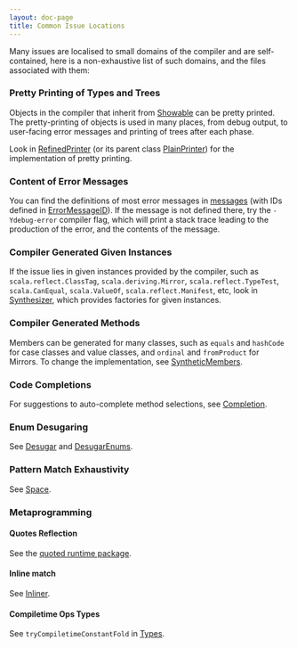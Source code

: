 ```yaml
---
layout: doc-page
title: Common Issue Locations
---
```


Many issues are localised to small domains of the compiler and are self-contained,
here is a non-exhaustive list of such domains, and the files associated with them:

### Pretty Printing of Types and Trees

Objects in the compiler that inherit from [Showable] can be pretty printed.
The pretty-printing of objects is used in many places, from debug output,
to user-facing error messages and printing of trees after each phase.

Look in [RefinedPrinter] (or its parent class [PlainPrinter]) for the implementation of pretty printing.

### Content of Error Messages

You can find the definitions of most error messages in [messages] (with IDs
defined in [ErrorMessageID]). If the message is not defined there, try the
`-Ydebug-error` compiler flag, which will print a stack trace leading to the
production of the error, and the contents of the message.

### Compiler Generated Given Instances

If the issue lies in given instances provided by the compiler, such as `scala.reflect.ClassTag`,
`scala.deriving.Mirror`, `scala.reflect.TypeTest`, `scala.CanEqual`, `scala.ValueOf`,
`scala.reflect.Manifest`, etc, look in [Synthesizer], which provides factories for
given instances.

### Compiler Generated Methods

Members can be generated for many classes, such as `equals` and `hashCode`
for case classes and value classes, and `ordinal` and `fromProduct` for Mirrors.
To change the implementation, see [SyntheticMembers].

### Code Completions
For suggestions to auto-complete method selections, see [Completion].

### Enum Desugaring
See [Desugar] and [DesugarEnums].

### Pattern Match Exhaustivity
See [Space].

### Metaprogramming

#### Quotes Reflection
See the [quoted runtime package][quotes-impl].

#### Inline match
See [Inliner].

#### Compiletime Ops Types
See `tryCompiletimeConstantFold` in [Types].

[Showable]: https://github.com/lampepfl/dotty/blob/master/compiler/src/dotty/tools/dotc/printing/Showable.scala
[PlainPrinter]: https://github.com/lampepfl/dotty/blob/master/compiler/src/dotty/tools/dotc/printing/PlainPrinter.scala
[RefinedPrinter]: https://github.com/lampepfl/dotty/blob/master/compiler/src/dotty/tools/dotc/printing/RefinedPrinter.scala
[ErrorMessageID]: https://github.com/lampepfl/dotty/blob/master/compiler/src/dotty/tools/dotc/reporting/ErrorMessageID.scala
[messages]: https://github.com/lampepfl/dotty/blob/master/compiler/src/dotty/tools/dotc/reporting/messages.scala
[Synthesizer]: https://github.com/lampepfl/dotty/blob/master/compiler/src/dotty/tools/dotc/typer/Synthesizer.scala
[SyntheticMembers]: https://github.com/lampepfl/dotty/blob/master/compiler/src/dotty/tools/dotc/transform/SyntheticMembers.scala
[quotes-impl]: https://github.com/lampepfl/dotty/tree/master/compiler/src/scala/quoted/runtime/impl
[Inliner]: https://github.com/lampepfl/dotty/blob/main/compiler/src/dotty/tools/dotc/inlines/Inliner.scala
[Types]: https://github.com/lampepfl/dotty/tree/master/compiler/src/dotty/tools/dotc/core/Types.scala
[Completion]: https://github.com/lampepfl/dotty/tree/master/compiler/src/dotty/tools/dotc/interactive/Completion.scala
[DesugarEnums]: https://github.com/lampepfl/dotty/blob/master/compiler/src/dotty/tools/dotc/ast/DesugarEnums.scala
[Desugar]: https://github.com/lampepfl/dotty/blob/master/compiler/src/dotty/tools/dotc/ast/Desugar.scala
[Space]: https://github.com/lampepfl/dotty/blob/master/compiler/src/dotty/tools/dotc/transform/patmat/Space.scala
